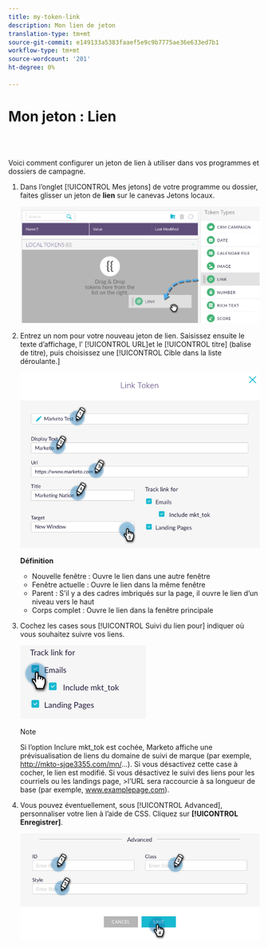 ```yaml
---
title: my-token-link
description: Mon lien de jeton
translation-type: tm+mt
source-git-commit: e149133a5383faaef5e9c9b7775ae36e633ed7b1
workflow-type: tm+mt
source-wordcount: '201'
ht-degree: 0%

---
```



# Mon jeton : Lien

<br> 

Voici comment configurer un jeton de lien à utiliser dans vos programmes et dossiers de campagne.

1. Dans l’onglet [!UICONTROL Mes jetons] de votre programme ou dossier, faites glisser un jeton de **lien** sur le canevas Jetons  locaux.

   ![Image un](/help/sky/assets/my-tokens/my-token-link/my-token-link-1.png)

1. Entrez un nom pour votre nouveau jeton de lien. Saisissez ensuite le texte d’affichage, l’ [!UICONTROL URL]et le [!UICONTROL titre] (balise de titre), puis choisissez une [!UICONTROL Cible dans la liste déroulante.]

   ![Image 2](/help/sky/assets/my-tokens/my-token-link/my-token-link-2.png)

   **Définition**

   * Nouvelle fenêtre : Ouvre le lien dans une autre fenêtre
   * Fenêtre actuelle : Ouvre le lien dans la même fenêtre
   * Parent : S’il y a des cadres imbriqués sur la page, il ouvre le lien d’un niveau vers le haut
   * Corps complet : Ouvre le lien dans la fenêtre principale

1. Cochez les cases sous [!UICONTROL Suivi du lien pour] indiquer où vous souhaitez suivre vos liens.

   ![Image trois](/help/sky/assets/my-tokens/my-token-link/my-token-link-3.png)

   >[!NOTE]
   >
   >Si l’option Inclure mkt_tok est cochée, Marketo affiche une prévisualisation de liens du domaine de suivi de marque (par exemple, http://mkto-sjqe3355.com/mn/...). Si vous désactivez cette case à cocher, le lien est modifié. Si vous désactivez le suivi des liens pour les courriels ou les landings page, >l’URL sera raccourcie à sa longueur de base (par exemple, www.examplepage.com).

1. Vous pouvez éventuellement, sous [!UICONTROL Advanced], personnaliser votre lien à l’aide de CSS. Cliquez sur **[!UICONTROL Enregistrer]**.

   ![Image 4](/help/sky/assets/my-tokens/my-token-link/my-token-link-4.png)
